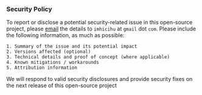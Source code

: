 ### Security Policy

To report or disclose a potential security-related issue in this open-source project, please [email](PGP_key.md) the details to `imhicihu` at `gmail` dot `com`. Please include the following information, as much as possible:
```
1. Summary of the issue and its potential impact
2. Versions affected (optional)
3. Technical details and proof of concept (where applicable)
4. Known mitigations / workarounds
5. Attribution information
```
We will respond to valid security disclosures and provide security fixes on the next release of this open-source project
